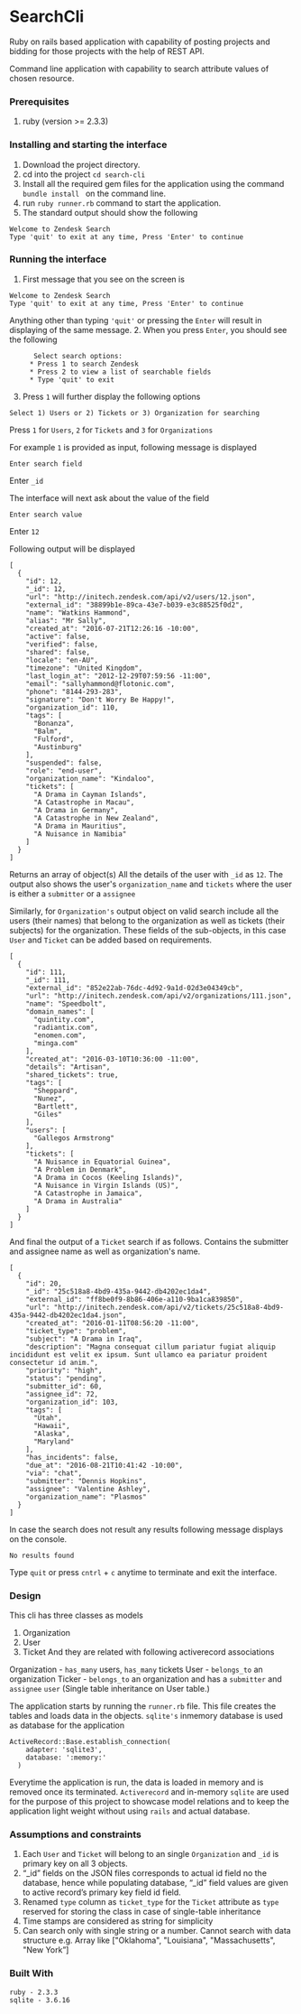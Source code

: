 # SearchCli
Ruby on rails based application with capability of posting projects and bidding for those projects with the help of REST API.

Command line application with capability to search attribute values of chosen resource.

### Prerequisites
1. ruby (version >= 2.3.3)
### Installing and starting the interface
1. Download the project directory.
2. cd into the project `cd search-cli`
3. Install all the required gem files for the application using the command `bundle install ` on the command line.
4. run `ruby runner.rb` command to start the application.
5. The standard output should show the following
```
Welcome to Zendesk Search
Type 'quit' to exit at any time, Press 'Enter' to continue
```

### Running the interface
1. First message that you see on the screen is
```
Welcome to Zendesk Search
Type 'quit' to exit at any time, Press 'Enter' to continue
```
Anything other than typing `'quit'` or pressing the `Enter` will result in displaying of the same message.
2. When you press `Enter`, you should see the following
```
      Select search options:
	 * Press 1 to search Zendesk
	 * Press 2 to view a list of searchable fields
	 * Type 'quit' to exit
```
3. Press `1` will further display the following options
```
Select 1) Users or 2) Tickets or 3) Organization for searching
```
Press `1` for `Users`, `2` for `Tickets` and `3` for `Organizations`

For example `1` is provided as input, following message is displayed
```
Enter search field
```
Enter `_id`

The interface will next ask about the value of the field

```
Enter search value
```
Enter `12`

Following output will be displayed

```
[
  {
    "id": 12,
    "_id": 12,
    "url": "http://initech.zendesk.com/api/v2/users/12.json",
    "external_id": "38899b1e-89ca-43e7-b039-e3c88525f0d2",
    "name": "Watkins Hammond",
    "alias": "Mr Sally",
    "created_at": "2016-07-21T12:26:16 -10:00",
    "active": false,
    "verified": false,
    "shared": false,
    "locale": "en-AU",
    "timezone": "United Kingdom",
    "last_login_at": "2012-12-29T07:59:56 -11:00",
    "email": "sallyhammond@flotonic.com",
    "phone": "8144-293-283",
    "signature": "Don't Worry Be Happy!",
    "organization_id": 110,
    "tags": [
      "Bonanza",
      "Balm",
      "Fulford",
      "Austinburg"
    ],
    "suspended": false,
    "role": "end-user",
    "organization_name": "Kindaloo",
    "tickets": [
      "A Drama in Cayman Islands",
      "A Catastrophe in Macau",
      "A Drama in Germany",
      "A Catastrophe in New Zealand",
      "A Drama in Mauritius",
      "A Nuisance in Namibia"
    ]
  }
]
```
Returns an array of object(s)
All the details of the user with `_id` as `12`. The output also shows the user's `organization_name` and `tickets` where the user is either a `submitter` or a `assignee`

Similarly, for `Organization's` output object on valid search include all the users (their names) that belong to the organization as well as tickets (their subjects) for the organization. These fields of the sub-objects, in this case `User` and `Ticket` can be added based on requirements.

```
[
  {
    "id": 111,
    "_id": 111,
    "external_id": "852e22ab-76dc-4d92-9a1d-02d3e04349cb",
    "url": "http://initech.zendesk.com/api/v2/organizations/111.json",
    "name": "Speedbolt",
    "domain_names": [
      "quintity.com",
      "radiantix.com",
      "enomen.com",
      "minga.com"
    ],
    "created_at": "2016-03-10T10:36:00 -11:00",
    "details": "Artisan",
    "shared_tickets": true,
    "tags": [
      "Sheppard",
      "Nunez",
      "Bartlett",
      "Giles"
    ],
    "users": [
      "Gallegos Armstrong"
    ],
    "tickets": [
      "A Nuisance in Equatorial Guinea",
      "A Problem in Denmark",
      "A Drama in Cocos (Keeling Islands)",
      "A Nuisance in Virgin Islands (US)",
      "A Catastrophe in Jamaica",
      "A Drama in Australia"
    ]
  }
]
```
And final the output of a `Ticket` search if as follows. Contains the submitter and assignee name as well as organization's name.

```
[
  {
    "id": 20,
    "_id": "25c518a8-4bd9-435a-9442-db4202ec1da4",
    "external_id": "ff8be0f9-8b86-406e-a110-9ba1ca839850",
    "url": "http://initech.zendesk.com/api/v2/tickets/25c518a8-4bd9-435a-9442-db4202ec1da4.json",
    "created_at": "2016-01-11T08:56:20 -11:00",
    "ticket_type": "problem",
    "subject": "A Drama in Iraq",
    "description": "Magna consequat cillum pariatur fugiat aliquip incididunt est velit ex ipsum. Sunt ullamco ea pariatur proident consectetur id anim.",
    "priority": "high",
    "status": "pending",
    "submitter_id": 60,
    "assignee_id": 72,
    "organization_id": 103,
    "tags": [
      "Utah",
      "Hawaii",
      "Alaska",
      "Maryland"
    ],
    "has_incidents": false,
    "due_at": "2016-08-21T10:41:42 -10:00",
    "via": "chat",
    "submitter": "Dennis Hopkins",
    "assignee": "Valentine Ashley",
    "organization_name": "Plasmos"
  }
]
```

In case the search does not result any results following message displays on the console.
```
No results found
```
Type `quit` or press `cntrl` + `c` anytime to terminate and exit the interface.

### Design
This cli has three classes as models
1. Organization
2. User
3. Ticket
And they are related with following activerecord associations

Organization - `has_many` users, `has_many` tickets
User - `belongs_to` an organization
Ticker - `belongs_to` an organization and has a `submitter` and `assignee` `user` (Single table inheritance on User table.)

The application starts by running the `runner.rb` file. This file creates the tables and loads data in the objects. `sqlite's` inmemory database is used as database for the application

```
ActiveRecord::Base.establish_connection(
    adapter: 'sqlite3',
    database: ':memory:'
  )
```

Everytime the application is run, the data is loaded in memory and is removed once its terminated.
`Activerecord` and in-memory `sqlite` are used for the purpose of this project to showcase model relations and to keep the application light weight without using `rails` and actual database.

### Assumptions and constraints
1. Each `User` and `Ticket` will belong to an single `Organization` and `_id` is primary key on all 3 objects.
2. “_id” fields on the JSON files corresponds to actual id field no the database, hence while populating database, “_id” field values are given to active record’s primary key field id field.
3. Renamed `type` column as `ticket_type` for the `Ticket` attribute as `type` reserved for storing the class in case of single-table inheritance
4. Time stamps are considered as string for simplicity
5. Can search only with single string or a number. Cannot search with data structure e.g. Array like  ["Oklahoma", "Louisiana", "Massachusetts", "New York”]

### Built With
```
ruby - 2.3.3
sqlite - 3.6.16
```
